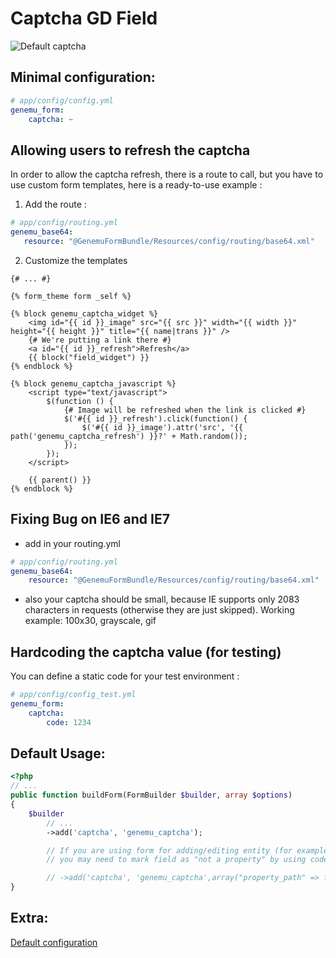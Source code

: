 # Captcha GD Field

![Default captcha](https://github.com/genemu/GenemuFormBundle/raw/master/Resources/doc/captcha_gd/images/default.png)

## Minimal configuration:

``` yml
# app/config/config.yml
genemu_form:
    captcha: ~
```

## Allowing users to refresh the captcha

In order to allow the captcha refresh, there is a route to call, but you have to use custom form templates, here is a ready-to-use example :

1) Add the route :
 ``` yml
# app/config/routing.yml
genemu_base64:
    resource: "@GenemuFormBundle/Resources/config/routing/base64.xml"
 ```

2) Customize the templates

``` jinja
{# ... #}

{% form_theme form _self %}

{% block genemu_captcha_widget %}
    <img id="{{ id }}_image" src="{{ src }}" width="{{ width }}" height="{{ height }}" title="{{ name|trans }}" />
    {# We're putting a link there #}
    <a id="{{ id }}_refresh">Refresh</a>
    {{ block("field_widget") }}
{% endblock %}

{% block genemu_captcha_javascript %}
    <script type="text/javascript">
        $(function () {
            {# Image will be refreshed when the link is clicked #}
            $('#{{ id }}_refresh').click(function() {
                $('#{{ id }}_image').attr('src', '{{ path('genemu_captcha_refresh') }}?' + Math.random());
            });
        });
    </script>

    {{ parent() }}
{% endblock %}

```

## Fixing Bug on IE6 and IE7

* add in your routing.yml

``` yml
# app/config/routing.yml
genemu_base64:
    resource: "@GenemuFormBundle/Resources/config/routing/base64.xml"
```

* also your captcha should be small, because IE supports only 2083 characters in requests (otherwise they are just skipped).
Working example: 100x30, grayscale, gif

## Hardcoding the captcha value (for testing)

You can define a static code for your test environment :

``` yml
# app/config/config_test.yml
genemu_form:
    captcha:
        code: 1234
```

## Default Usage:

``` php
<?php
// ...
public function buildForm(FormBuilder $builder, array $options)
{
    $builder
        // ...
        ->add('captcha', 'genemu_captcha');

        // If you are using form for adding/editing entity (for example with FOSUserBundle user registration form)
        // you may need to mark field as "not a property" by using code

        // ->add('captcha', 'genemu_captcha',array("property_path" => false,));
}
```

## Extra:

[Default configuration](https://github.com/genemu/GenemuFormBundle/blob/master/Resources/doc/captcha_gd/default.md)
